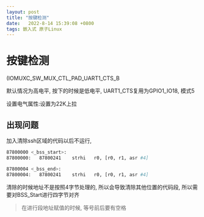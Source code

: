 ```yaml
---
layout: post
title: "按键检测" 
date:   2022-8-14 15:39:08 +0800
tags: 嵌入式 原子Linux  
---
```


# 按键检测

(IOMUXC_SW_MUX_CTL_PAD_UART1_CTS_B

默认情况为高电平, 按下的时候是低电平, UART1_CTS复用为GPIO1_IO18, 模式5

设置电气属性:设置为22K上拉

## 出现问题

加入清除ssh区域的代码以后不运行, 

```bash
87800000 <_bss_start>:
87800000:	87800241 	strhi	r0, [r0, r1, asr #4]

87800004 <_bss_end>:
87800004:	87800241 	strhi	r0, [r0, r1, asr #4]
```

清除的时候地址不是按照4字节处理的, 所以会导致清除其他位置的代码段, 所以需要对BSS_Start进行四字节对齐

>   在进行段地址赋值的时候, 等号前后要有空格
